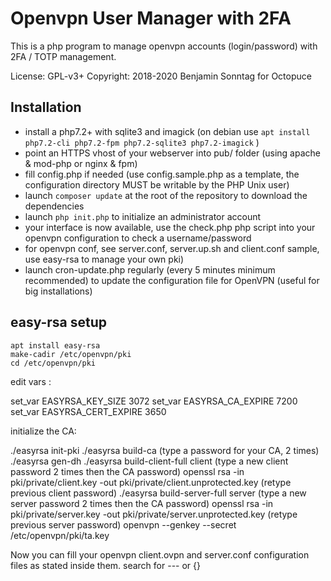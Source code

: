 Openvpn User Manager with 2FA
=============================

This is a php program to manage openvpn accounts (login/password) with 2FA / TOTP management.

License: GPL-v3+
Copyright: 2018-2020 Benjamin Sonntag for Octopuce

Installation
------------

* install a php7.2+ with sqlite3 and imagick (on debian use `apt install php7.2-cli php7.2-fpm php7.2-sqlite3 php7.2-imagick` )
* point an HTTPS vhost of your webserver into pub/ folder (using apache & mod-php or nginx & fpm)
* fill config.php if needed (use config.sample.php as a template, the configuration directory MUST be writable by the PHP Unix user)
* launch `composer update` at the root of the repository to download the dependencies
* launch `php init.php` to initialize an administrator account
* your interface is now available, use the check.php php script into your openvpn configuration to check a username/password
* for openvpn conf, see server.conf, server.up.sh and client.conf sample, use easy-rsa to manage your own pki)
* launch cron-update.php regularly (every 5 minutes minimum recommended) to update the configuration file for OpenVPN (useful for big installations)


easy-rsa setup
--------------

```
apt install easy-rsa
make-cadir /etc/openvpn/pki
cd /etc/openvpn/pki
```

edit vars :

set_var EASYRSA_KEY_SIZE       3072
set_var EASYRSA_CA_EXPIRE      7200
set_var EASYRSA_CERT_EXPIRE    3650

initialize the CA:

./easyrsa init-pki
./easyrsa build-ca (type a password for your CA, 2 times)
./easyrsa gen-dh
./easyrsa build-client-full client
(type a new client password 2 times then the CA password)
openssl rsa -in pki/private/client.key -out pki/private/client.unprotected.key
(retype previous client password)
./easyrsa build-server-full server
(type a new server password 2 times then the CA password)
openssl rsa -in pki/private/server.key -out pki/private/server.unprotected.key
(retype previous server password)
openvpn --genkey --secret /etc/openvpn/pki/ta.key 

Now you can fill your openvpn client.ovpn and server.conf configuration files as stated inside them. search for --- or {}




